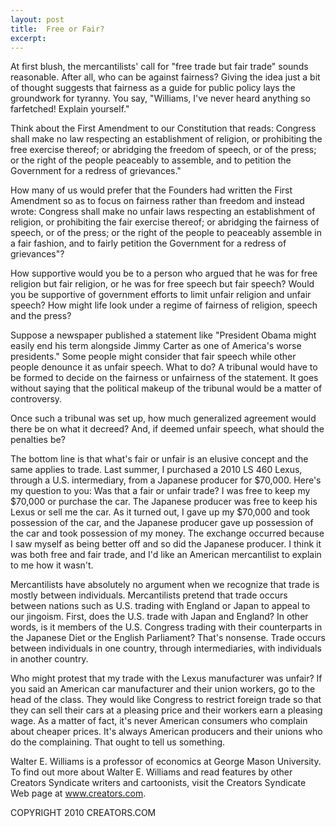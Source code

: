 ```yaml
---
layout: post
title:  Free or Fair?
excerpt:
---
```


At first blush, the mercantilists' call for "free trade but fair trade" sounds reasonable. After all, who can be against fairness? Giving the idea just a bit of thought suggests that fairness as a guide for public policy lays the groundwork for tyranny. You say, "Williams, I've never heard anything so farfetched! Explain yourself."

Think about the First Amendment to our Constitution that reads: Congress shall make no law respecting an establishment of religion, or prohibiting the free exercise thereof; or abridging the freedom of speech, or of the press; or the right of the people peaceably to assemble, and to petition the Government for a redress of grievances."

How many of us would prefer that the Founders had written the First Amendment so as to focus on fairness rather than freedom and instead wrote: Congress shall make no unfair laws respecting an establishment of religion, or prohibiting the fair exercise thereof; or abridging the fairness of speech, or of the press; or the right of the people to peaceably assemble in a fair fashion, and to fairly petition the Government for a redress of grievances"?

How supportive would you be to a person who argued that he was for free religion but fair religion, or he was for free speech but fair speech? Would you be supportive of government efforts to limit unfair religion and unfair speech? How might life look under a regime of fairness of religion, speech and the press?

Suppose a newspaper published a statement like "President Obama might easily end his term alongside Jimmy Carter as one of America's worse presidents." Some people might consider that fair speech while other people denounce it as unfair speech. What to do? A tribunal would have to be formed to decide on the fairness or unfairness of the statement. It goes without saying that the political makeup of the tribunal would be a matter of controversy.

 Once such a tribunal was set up, how much generalized agreement would there be on what it decreed? And, if deemed unfair speech, what should the penalties be?

The bottom line is that what's fair or unfair is an elusive concept and the same applies to trade. Last summer, I purchased a 2010 LS 460 Lexus, through a U.S. intermediary, from a Japanese producer for $70,000. Here's my question to you: Was that a fair or unfair trade? I was free to keep my $70,000 or purchase the car. The Japanese producer was free to keep his Lexus or sell me the car. As it turned out, I gave up my $70,000 and took possession of the car, and the Japanese producer gave up possession of the car and took possession of my money. The exchange occurred because I saw myself as being better off and so did the Japanese producer. I think it was both free and fair trade, and I'd like an American mercantilist to explain to me how it wasn't.

Mercantilists have absolutely no argument when we recognize that trade is mostly between individuals. Mercantilists pretend that trade occurs between nations such as U.S. trading with England or Japan to appeal to our jingoism. First, does the U.S. trade with Japan and England? In other words, is it members of the U.S. Congress trading with their counterparts in the Japanese Diet or the English Parliament? That's nonsense. Trade occurs between individuals in one country, through intermediaries, with individuals in another country.

Who might protest that my trade with the Lexus manufacturer was unfair? If you said an American car manufacturer and their union workers, go to the head of the class. They would like Congress to restrict foreign trade so that they can sell their cars at a pleasing price and their workers earn a pleasing wage. As a matter of fact, it's never American consumers who complain about cheaper prices. It's always American producers and their unions who do the complaining. That ought to tell us something.

Walter E. Williams is a professor of economics at George Mason University. To find out more about Walter E. Williams and read features by other Creators Syndicate writers and cartoonists, visit the Creators Syndicate Web page at www.creators.com.

COPYRIGHT 2010 CREATORS.COM
